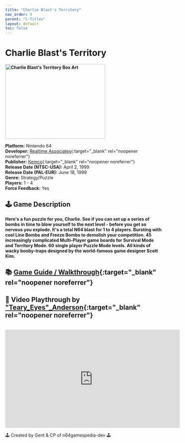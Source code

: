 ```yaml
---
title: "Charlie Blast's Territory"
nav_order: 9
parent: "C-Titles"
layout: default
toc: false
---
```


# Charlie Blast's Territory

<b>
<img src="https://images.launchbox-app.com/a1b99468-4c7e-4091-a159-c7ccf5202dec.jpg" alt="Charlie Blast's Territory Box Art" width="320" height="240" />
</b>

**Platform:** Nintendo 64  
**Developer:** [Realtime Associates](https://en.wikipedia.org/wiki/Realtime_Associates){:target="_blank" rel="noopener noreferrer"}  
**Publisher:** [Kemco](https://en.wikipedia.org/wiki/Kemco){:target="_blank" rel="noopener noreferrer"}  
**Release Date (NTSC-USA):** April 2, 1999  
**Release Date (PAL-EUR):** June 18, 1999  
**Genre:** Strategy/Puzzle  
**Players:** 1 - 4  
**Force Feedback:** Yes

## 🕹️ Game Description
<b>
Here's a fun puzzle for you, Charlie. See if you can set up a series of bombs in time to blow yourself to the next level - before you get so nervous you explode. It's a total N64 blast for 1 to 4 players. Bursting with cool Line Bombs and Freeze Bombs to demolish your competition. 45 increasingly complicated Multi-Player game boards for Survival Mode and Territory Mode. 60 single player Puzzle Mode levels. All kinds of wacky booby-traps designed by the world-famous game designer Scott Kim.
</b>

## 📚 [Game Guide / Walkthrough](https://www.ign.com/articles/2006/02/28/charlie-blasts-territory-walkthrough-687223){:target="_blank" rel="noopener noreferrer"}

## 🎥 Video Playthrough by ["Teary_Eyes"_Anderson](https://www.youtube.com/channel/UC1QnQYXnJxA7RBAdMukS9KQ){:target="_blank" rel="noopener noreferrer"}
<br />
<iframe width="560" height="315" src="https://www.youtube.com/embed/yGuvCLM3txQ?start=5" title="Charlie Blast's Territory Playthrough" frameborder="0" allowfullscreen></iframe>

🕹️ Created by Gent & CP of n64gamespedia-dev 🕹️  
<!-- Vault Format: n64gamespedia-dev -->  
<!-- Protocol Source: _vault-specs/format-protocol.md -->
